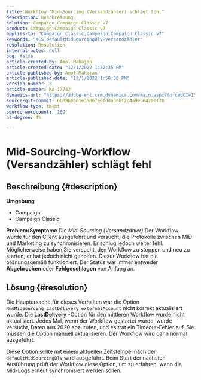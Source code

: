 ```yaml
---
title: Workflow "Mid-Sourcing (Versandzähler) schlägt fehl"
description: Beschreibung
solution: Campaign,Campaign Classic v7
product: Campaign,Campaign Classic v7
applies-to: "Campaign Classic,Campaign,Campaign Classic v7"
keywords: "KCS,defaultMidSourcingDlv-Versandzähler"
resolution: Resolution
internal-notes: null
bug: false
article-created-by: Amol Mahajan
article-created-date: "12/1/2022 1:22:35 PM"
article-published-by: Amol Mahajan
article-published-date: "12/1/2022 1:50:36 PM"
version-number: 3
article-number: KA-17742
dynamics-url: "https://adobe-ent.crm.dynamics.com/main.aspx?forceUCI=1&pagetype=entityrecord&etn=knowledgearticle&id=79e72335-7b71-ed11-9561-6045bd006793"
source-git-commit: 6b09b8661e35067e6fdda30bf2c4a9eb64200f78
workflow-type: tm+mt
source-wordcount: '169'
ht-degree: 4%

---
```


# Mid-Sourcing-Workflow (Versandzähler) schlägt fehl

## Beschreibung {#description}

<b>Umgebung</b>
- Campaign
- Campaign Classic



<b>Problem/Symptome</b>
Die *Mid-Sourcing (Versandzähler)* Der Workflow wurde für den Client ausgeführt und versucht, die Protokolle zwischen MID und Marketing zu synchronisieren. Er schlug jedoch weiter fehl. Möglicherweise haben Sie versucht, den Workflow zu stoppen und neu zu starten, er hat jedoch nicht geholfen. Dieser Workflow hat nie ordnungsgemäß funktioniert. Der Status war immer entweder <b>Abgebrochen</b> oder <b>Fehlgeschlagen</b> von Anfang an.


## Lösung {#resolution}


Die Hauptursache für dieses Verhalten war die Option `NmsMidSourcing_LastDelivery_externalAccount` nicht korrekt aktualisiert wurde. Die <b>LastDelivery</b> -Option für den mittleren Workflow wurde nicht aktualisiert. Jedes Mal, wenn der Workflow gestartet wurde, wurde versucht, Daten aus 2020 abzurufen, und es trat ein Timeout-Fehler auf. Sie müssen die Option manuell aktualisieren. Der Workflow wird dann normal ausgeführt.

Diese Option sollte mit einem aktuellen Zeitstempel nach der `defaultMidSourcingDlv` wird ausgeführt. Beim Start der nächsten Ausführung prüft der Workflow diese Option, um zu erfahren, wann die Mid-Logs erneut synchronisiert werden sollen.
